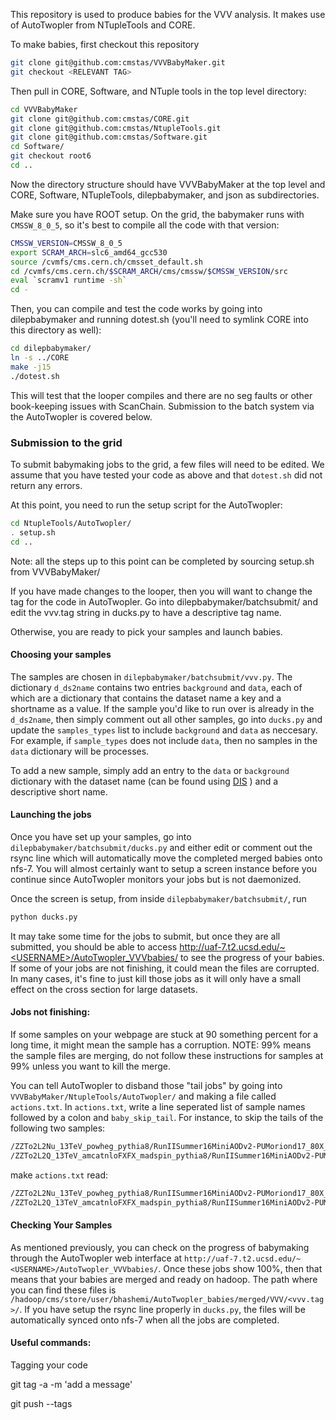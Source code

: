 This repository is used to produce babies for the VVV analysis. It makes use of AutoTwopler from NTupleTools and CORE.

To make babies, first checkout this repository

```bash
git clone git@github.com:cmstas/VVVBabyMaker.git
git checkout <RELEVANT TAG>
```
Then pull in CORE, Software, and NTuple tools in the top level directory:

```bash
cd VVVBabyMaker
git clone git@github.com:cmstas/CORE.git
git clone git@github.com:cmstas/NtupleTools.git
git clone git@github.com:cmstas/Software.git
cd Software/
git checkout root6
cd ..
```

Now the directory structure should have VVVBabyMaker at the top level and CORE, Software, NTupleTools, dilepbabymaker, and json as subdirectories.

Make sure you have ROOT setup. On the grid, the babymaker runs with ``CMSSW_8_0_5``, so it's best to compile all the code with that version:

```bash
CMSSW_VERSION=CMSSW_8_0_5
export SCRAM_ARCH=slc6_amd64_gcc530
source /cvmfs/cms.cern.ch/cmsset_default.sh
cd /cvmfs/cms.cern.ch/$SCRAM_ARCH/cms/cmssw/$CMSSW_VERSION/src
eval `scramv1 runtime -sh`
cd -
```

Then, you can compile and test the code works by going into dilepbabymaker and running dotest.sh (you'll need to symlink CORE into this directory as well):

```bash
cd dilepbabymaker/
ln -s ../CORE 
make -j15
./dotest.sh
```

This will test that the looper compiles and there are no seg faults or other book-keeping issues with ScanChain. Submission to the batch system via the AutoTwopler is covered below. 

### Submission to the grid

To submit babymaking jobs to the grid, a few files will need to be edited. We assume that you have tested your code as above and that `dotest.sh` did not return any errors.

At this point, you need to run the setup script for the AutoTwopler:

```bash
cd NtupleTools/AutoTwopler/
. setup.sh
cd ..
```

Note: all the steps up to this point can be completed by sourcing setup.sh from VVVBabyMaker/

If you have made changes to the looper, then you will want to change the tag for the code in AutoTwopler. Go into dilepbabymaker/batchsubmit/ and edit the vvv.tag string in ducks.py to have a descriptive tag name.

Otherwise, you are ready to pick your samples and launch babies.

#### Choosing your samples

The samples are chosen in `dilepbabymaker/batchsubmit/vvv.py`. The dictionary `d_ds2name` contains two entries `background` and `data`, each of which are a dictionary that contains the dataset name a key and a shortname as a value. 
If the sample you'd like to run over is already in the `d_ds2name`, then simply comment out all other samples, go into `ducks.py` and update the `samples_types` list to include `background` and `data` as neccesary. For example, if `sample_types` does not include `data`, then no samples in the `data` dictionary will be processes.

To add a new sample, simply add an entry to the `data` or `background` dictionary with the dataset name (can be found using [DIS](http://uaf-8.t2.ucsd.edu/~namin/makers/disMaker/index.html) ) and a descriptive short name.

#### Launching the jobs

Once you have set up your samples, go into `dilepbabymaker/batchsubmit/ducks.py` and either edit or comment out the rsync line which will automatically move the completed merged babies onto nfs-7.
You will almost certainly want to setup a screen instance before you continue since AutoTwopler monitors your jobs but is not daemonized.

Once the screen is setup, from inside `dilepbabymaker/batchsubmit/`, run 

```bash
python ducks.py
```

It may take some time for the jobs to submit, but once they are all submitted, you should be able to access http://uaf-7.t2.ucsd.edu/~<USERNAME>/AutoTwopler_VVVbabies/ to see the progress of your babies.
If some of your jobs are not finishing, it could mean the files are corrupted. In many cases, it's fine to just kill those jobs as it will only have a small effect on the cross section for large datasets.

#### Jobs not finishing:
If some samples on your webpage are stuck at 90 something percent for a long time, it might mean the sample has a corruption. NOTE: 99% means the sample files are merging, do not follow these instructions for samples at 99% unless you want to kill the merge.

You can tell AutoTwopler to disband those "tail jobs" by going into `VVVBabyMaker/NtupleTools/AutoTwopler/` and making a file called `actions.txt`. In `actions.txt`, write a line seperated list of sample names followed by a colon and `baby_skip_tail`.
For instance, to skip the tails of the following two samples:

```bash
/ZZTo2L2Nu_13TeV_powheg_pythia8/RunIISummer16MiniAODv2-PUMoriond17_80X_mcRun2_asymptotic_2016_TrancheIV_v6-v1/MINIAODSIM
/ZZTo2L2Q_13TeV_amcatnloFXFX_madspin_pythia8/RunIISummer16MiniAODv2-PUMoriond17_80X_mcRun2_asymptotic_2016_TrancheIV_v6-v1/MINIAODSIM
```

make `actions.txt` read:

```bash
/ZZTo2L2Nu_13TeV_powheg_pythia8/RunIISummer16MiniAODv2-PUMoriond17_80X_mcRun2_asymptotic_2016_TrancheIV_v6-v1/MINIAODSIM: baby_skip_tail
/ZZTo2L2Q_13TeV_amcatnloFXFX_madspin_pythia8/RunIISummer16MiniAODv2-PUMoriond17_80X_mcRun2_asymptotic_2016_TrancheIV_v6-v1/MINIAODSIM: baby_skip_tail
```

#### Checking Your Samples

As mentioned previously, you can check on the progress of babymaking through the AutoTwopler web interface at `http://uaf-7.t2.ucsd.edu/~<USERNAME>/AutoTwopler_VVVbabies/`. Once these jobs show 100%, then that means that your babies are merged and ready on hadoop. 
The path where you can find these files is `/hadoop/cms/store/user/bhashemi/AutoTwopler_babies/merged/VVV/<vvv.tag>/`. If you have setup the rsync line properly in `ducks.py`, the files will be automatically synced onto nfs-7 when all the jobs are completed.

#### Useful commands:

Tagging your code

git tag -a <version> -m 'add a message'

git push --tags

